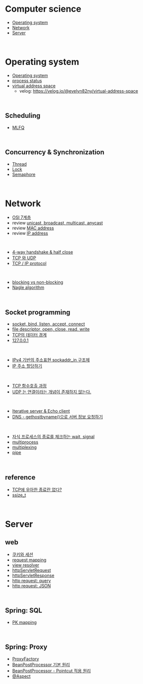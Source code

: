 # Computer science

- [Operating system](#operating-system)
- [Network](#network)
- [Server](#server)

<br>

# Operating system

- [Operating system](https://github.com/evelyn82ny/Computer-science/blob/master/Operating_system/theory/introduction_to_os.md)
- [process status](https://github.com/evelyn82ny/Computer-science/blob/master/Operating_system/theory/process_state.md)
- [virtual address space](https://github.com/evelyn82ny/Computer-science/blob/master/Operating_system/theory/virtual_address_space.md)
  - velog: https://velog.io/@evelyn82ny/virtual-address-space
<br>
  
## Scheduling

- [MLFQ](https://github.com/evelyn82ny/Computer-science/blob/master/Operating_system/theory/MLFQ.md)
<br>

## Concurrency & Synchronization

- [Thread](https://velog.io/@evelyn82ny/concurrency-thread)
- [Lock](https://velog.io/@evelyn82ny/concurrency-lock)
- [Semaphore](https://velog.io/@evelyn82ny/synchronization-semaphore)
<br>

# Network

- [OSI 7계층](https://github.com/evelyn82ny/Computer-science/blob/master/Network/theory/OSI-7-layer.md)
- review [unicast, broadcast, multicast, anycast](https://github.com/evelyn82ny/Computer-science/blob/master/Network/theory/unicast_BUM_traffic.md)
- review [MAC address](https://github.com/evelyn82ny/Computer-science/blob/master/Network/theory/MAC-address.md)
- review [IP address](https://github.com/evelyn82ny/Computer-science/blob/master/Network/theory/IP-address.md)
<br>

- [4-way handshake & half close](https://github.com/evelyn82ny/Computer-science/blob/master/Network/theory/4-way-handshake.md)
- [TCP 와 UDP](https://github.com/evelyn82ny/Computer-science/blob/master/Network/theory/TCP-VS-UDP.md)
- [TCP / IP protocol](https://github.com/evelyn82ny/Computer-science/blob/master/Network/theory/TCP-IP-protocol.md)
<br>

- [blocking vs non-blocking](https://github.com/evelyn82ny/Computer-science/blob/master/Network/theory/blocking-vs-non-blocking.md)
- [Nagle algorithm](https://github.com/evelyn82ny/Computer-science/blob/master/Network/theory/nagle-algorithm.md)
<br>

## Socket programming

- [socket, bind, listen, accept, connect](https://github.com/evelyn82ny/Computer-science/blob/master/Network/theory/socket.md)
- [file descriptor, open, close, read, write](https://github.com/evelyn82ny/Computer-science/blob/master/Network/theory/file-descriptor.md)
- [TCP의 데이터 경계](https://github.com/evelyn82ny/Computer-science/blob/master/Network/theory/boundary-of-tcp-transmission-data.md)
- [127.0.0.1](https://github.com/evelyn82ny/Computer-science/blob/master/Network/theory/localhost.md)
<br>

- [IPv4 기반의 주소표현 sockaddr_in 구조체](https://github.com/evelyn82ny/Computer-science/blob/master/Network/theory/sockaddr.md)
- [IP 주소 할당하기](https://github.com/evelyn82ny/Computer-science/blob/master/Network/theory/allocate-ip.md)
<br>

- [TCP 함수호출 과정](https://github.com/evelyn82ny/Computer-science/blob/master/Network/theory/TCP-system-call.md)
- [UDP 는 연결이라는 개념이 존재하지 않는다.](https://github.com/evelyn82ny/Computer-science/blob/master/Network/theory/UDP-system-call.md)
<br>

- [Iterative server & Echo client](https://github.com/evelyn82ny/Computer-science/blob/master/Network/theory/iterative-server-and-echo-client.md)
- [DNS - gethostbyname()으로 서버 정보 요청하기](https://github.com/evelyn82ny/Computer-science/blob/master/Network/theory/dns.md)
<br>

- [자식 프로세스의 종료를 체크하는 wait, signal](https://github.com/evelyn82ny/Computer-science/blob/master/Network/theory/zombie-check.md)
- [multiprocess](https://github.com/evelyn82ny/Computer-science/blob/master/Network/theory/multiprocess.md)
- [multiplexing](https://github.com/evelyn82ny/Computer-science/blob/master/Network/theory/multiplexing.md)
- [pipe](https://github.com/evelyn82ny/Computer-science/blob/master/Network/theory/pipe.md)

<br>

## reference

- [TCP에 우아한 종료란 없다?](https://sunyzero.tistory.com/269)
- [ssize_t](https://lacti.github.io/2011/01/08/different-between-size-t-ssize-t/)

<br>

# Server

## web

- [쿠키와 세션](https://github.com/evelyn82ny/Computer-science/blob/master/Server/Web/cookie_and_session.md)
- [request mapping](https://github.com/evelyn82ny/Computer-science/blob/master/Server/Web/request_mapping.md)
- [view resolver](https://github.com/evelyn82ny/Computer-science/blob/master/Server/Web/view_resolver.md)
- [httpServletRequest](https://github.com/evelyn82ny/Computer-science/blob/master/Server/Web/httpServletRequest.md)
- [httpServletResponse](https://github.com/evelyn82ny/Computer-science/blob/master/Server/Web/httpServletResponse.md)
- [http request: query](https://github.com/evelyn82ny/Computer-science/blob/master/Server/Web/http_request_query.md)
- [http request: JSON](https://github.com/evelyn82ny/Computer-science/blob/master/Server/Web/http_request_json.md)
<br>

## Spring: SQL

- [PK mapping](https://velog.io/@evelyn82ny/primary-key-mapping)
<br>

## Spring: Proxy

- [ProxyFactory](https://github.com/evelyn82ny/Computer-science/blob/master/Server/Spring/ProxyFactory.md)
- [BeanPostProcessor 기본 원리](https://github.com/evelyn82ny/Computer-science/blob/master/Server/Spring/BeanPostProcessor_basic.md)
- [BeanPostProcessor - Pointcut 적용 원리](https://github.com/evelyn82ny/Computer-science/blob/master/Server/Spring/BeanPostProcessor_pointcut.md)
- [@Aspect](https://velog.io/@evelyn82ny/Spring-AOP-Aspect)
<br>